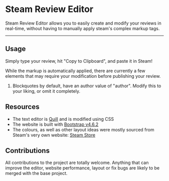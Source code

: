 # Steam Review Editor

Steam Review Editor allows you to easily create and modify your reviews in real-time, without having to manually apply steam's complex markup tags.

---

## Usage

Simply type your review, hit "Copy to Clipboard", and paste it in Steam!

While the markup is automatically applied, there are currently a few elements that may require your modification before publishing your review.

1. Blockquotes by default, have an author value of "author". Modify this to your liking, or omit it completely.

## Resources

* The text editor is [Quill](http://quilljs.com/) and is modified using CSS
* The website is built with [Bootstrap v4.6.2](https://getbootstrap.com/docs/4.6/getting-started/introduction/)
* The colours, as well as other layout ideas were mostly sourced from Steam's very own website: [Steam Store](http://store.steampowered.com)

## Contributions

All contributions to the project are totally welcome. Anything that can improve the editor, website performance, layout or fix bugs are likely to be merged with the base project.
